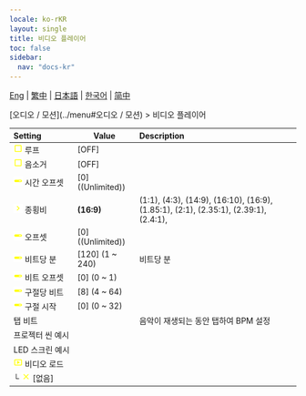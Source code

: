 ```yaml
---
locale: ko-rKR
layout: single
title: 비디오 플레이어
toc: false
sidebar:
  nav: "docs-kr"
---
```

[Eng](/dancexr/menu/2025.4/motion/video_player) | [繁中](/tw/dancexr/menu/2025.4/motion/video_player) | [日本語](/jp/dancexr/menu/2025.4/motion/video_player) | [한국어](/kr/dancexr/menu/2025.4/motion/video_player) | [简中](/zh/dancexr/menu/2025.4/motion/video_player)

[오디오 / 모션](../menu#오디오 / 모션) > 비디오 플레이어



| Setting | Value | Description |
| :--- | --- | :--- |
|<nobr>![check_off icon](/images/icon/ic_check_off.png) 루프</nobr>| [OFF] | 
|<nobr>![check_off icon](/images/icon/ic_check_off.png) 음소거</nobr>| [OFF] | 
|<nobr>![slider icon](/images/icon/ic_slider.png) 시간 오프셋</nobr>| [0] ((Unlimited)) | 
|<nobr>![chevron icon](/images/icon/ic_chevron.png) 종횡비</nobr>| **(16:9)** | (1:1), (4:3), (14:9), (16:10), (16:9), (1.85:1), (2:1), (2.35:1), (2.39:1), (2.4:1),  |
|<nobr>![slider icon](/images/icon/ic_slider.png) 오프셋</nobr>| [0] ((Unlimited)) | 
|<nobr>![slider icon](/images/icon/ic_slider.png) 비트당 분</nobr>| [120] (1 ~ 240) | 비트당 분
|<nobr>![slider icon](/images/icon/ic_slider.png) 비트 오프셋</nobr>| [0] (0 ~ 1) | 
|<nobr>![slider icon](/images/icon/ic_slider.png) 구절당 비트</nobr>| [8] (4 ~ 64) | 
|<nobr>![slider icon](/images/icon/ic_slider.png) 구절 시작</nobr>| [0] (0 ~ 32) | 
|<nobr> 탭 비트</nobr>|| 음악이 재생되는 동안 탭하여 BPM 설정
|<nobr> 프로젝터 씬 예시</nobr>|| 
|<nobr> LED 스크린 예시</nobr>|| 
|<nobr>![video icon](/images/icon/ic_video.png) 비디오 로드</nobr>|| 
|<nobr>└&nbsp;![close icon](/images/icon/ic_close.png) [없음]</nobr>|| 
